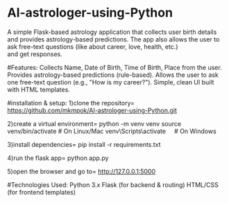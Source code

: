 # AI-astrologer-using-Python
A simple Flask-based astrology application that collects user birth details and provides astrology-based predictions. The app also allows the user to ask free-text questions (like about career, love, health, etc.) and get responses.

#Features:
Collects Name, Date of Birth, Time of Birth, Place from the user.
Provides astrology-based predictions (rule-based).
Allows the user to ask one free-text question (e.g., "How is my career?").
Simple, clean UI built with HTML templates.

#installation & setup:
1)clone the repository=
https://github.com/mkmpok/AI-astrologer-using-Python.git

2)create a virtual environment=
python -m venv venv
source venv/bin/activate   # On Linux/Mac
venv\Scripts\activate      # On Windows

3)install dependencies=
pip install -r requirements.txt

4)run the flask app=
python app.py

5)open the browser and go to=
 http://127.0.0.1:5000

#Technologies Used:
Python 3.x
Flask (for backend & routing)
HTML/CSS (for frontend templates)

